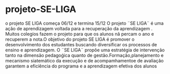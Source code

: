 # projeto-SE-LIGA 
o projeto SE LIGA começa 06/12 e termina 15/12
O projeto ¨SE LIGA¨ é uma ação de aprendizagem voltada para a recuperaçâo da aprendizagem .
Muitos colegíos fazem o projeto para que os alunos nâ percam o ano e recuperem  a  nota.O objetivo do projeto SE LIGA é promover o desenvolvimento dos estudantes buscando diversificar os processos de ensino e aprendizagem.
O ¨SE LIGA¨ propôe uma estratégia de  intervenção tanto na dimensão pedagoǵica quanto de gestão.Formação,planejamento e mecanismo siatemático da execuçâo e  de acompamhamentoe de avaliação garantem a eficiẽncia do programa e a aprendizagem efetiva dos alunos 



